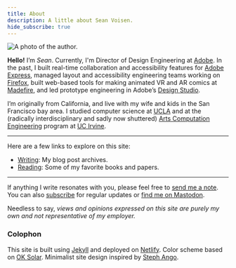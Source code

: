 ```yaml
---
title: About
description: A little about Sean Voisen.
hide_subscribe: true
---
```


<picture>
<source type="image/webp" srcset="{{ site.url }}/assets/images/sean_voisen@64.webp 64w, {{ site.url }}/assets/images/sean_voisen@128.webp 128w, {{ site.url }}/assets/images/sean_voisen@256.webp 256w">
<img src="/assets/images/svoisen@128.jpg" alt="A photo of the author." class="profile-image">
</picture>

**Hello!** I’m *Sean*. Currently, I'm Director of Design Engineering at <a href="https://adobe.com">Adobe</a>. In the past, I built real-time collaboration and accessibility features for <a href="https://express.adobe.com">Adobe Express</a>, managed layout and accessibility engineering teams working on <a href="https://mozilla.org">Firefox</a>, built web-based tools for making animated VR and AR comics at <a href="https://techcrunch.com/2022/04/29/madefire-shuts-down/">Madefire</a>, and led prototype engineering in Adobe’s <a href="https://adobe.design">Design Studio</a>. 

I’m originally from California, and live with my wife and kids in the San Francisco bay area. I studied computer science at <a href="https://www.ucla.edu">UCLA</a> and at the (radically interdisciplinary and sadly now shuttered) [Arts Computation Engineering](https://www.ics.uci.edu/grad/degrees/degree_ace.php) program at [UC Irvine](https://www.uci.edu).

<hr>

Here are a few links to explore on this site:

* [Writing]({{site.url}}/writing): My blog post archives.
* [Reading]({{site.url}}/reading): Some of my favorite books and papers.

<hr>

If anything I write resonates with you, please feel free to <a href="#" class="eml-protected">send me a note</a>. You can also <a href="{{ site.url }}/subscribe">subscribe</a> for regular updates or <a href="https://front-end.social/@svoisen">find me on Mastodon</a>.

Needless to say, *views and opinions expressed on this site are purely my own and not representative of my employer.*

<aside class="footnote">
<h3>Colophon</h3>

This site is built using <a href="https://jekyllrb.com/">Jekyll</a> and deployed on <a href="https://www.netlify.com">Netlify</a>. Color scheme based on <a href="https://meat.io/oksolar">OK Solar</a>. Minimalist site design inspired by <a href="https://stephango.com/">Steph Ango</a>.
</aside>

<script>
    function decode(encodedString) {
        var email = ''; 
        var keyInHex = encodedString.substr(0, 2);
        var key = parseInt(keyInHex, 16);
        for (var n = 2; n < encodedString.length; n += 2) {
            var charInHex = encodedString.substr(n, 2)
            var char = parseInt(charInHex, 16);
            var output = char ^ key;
            email += String.fromCharCode(output);
        }

        return email;
    }

    window.addEventListener('DOMContentLoaded', function() {
        const allElements = document.getElementsByClassName('eml-protected');
        const eml = decode('582b3d3936182e37312b3d3676372a3f');
        for (let i = 0; i < allElements.length; i++) {
            allElements[i].href = 'mailto:' + eml;
        }
    });
</script>

